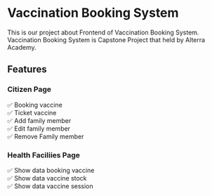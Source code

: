 # Vaccination Booking System

This is our project about Frontend of Vaccination Booking System. Vaccination Booking System is Capstone Project that held by Alterra Academy. 

## Features  

### Citizen Page

:white_check_mark: Booking vaccine <br>
:white_check_mark: Ticket vaccine <br>
:white_check_mark: Add family member <br>
:white_check_mark: Edit family member <br>
:white_check_mark: Remove Family member <br>

### Health Faciliies Page

:white_check_mark: Show data booking vaccine <br>
:white_check_mark: Show data vaccine stock <br>
:white_check_mark: Show data vaccine session <br>
